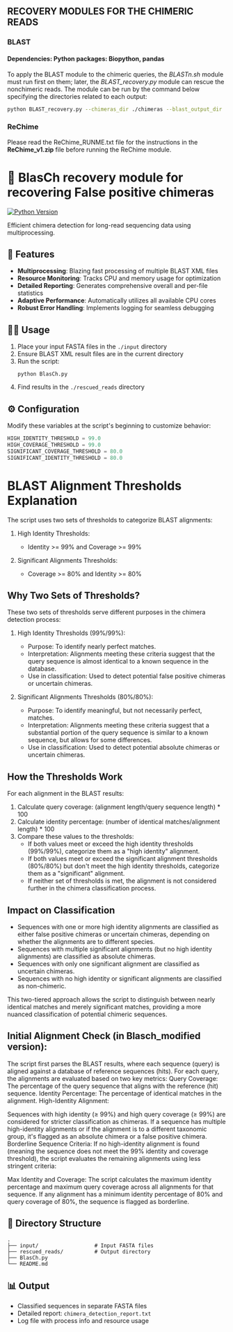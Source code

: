 ## RECOVERY MODULES FOR THE CHIMERIC READS

### BLAST
#### Dependencies: Python packages: Biopython, pandas

To apply the BLAST module to the chimeric queries, the *BLASTn.sh* module must run first on them; later, the *BLAST_recovery.py* module can rescue the nonchimeric reads. The module can be run by the command below specifying the directories related to each output:

```bash
python BLAST_recovery.py --chimeras_dir ./chimeras --blast_output_dir ./blast_output --nonchimeric_dir .
```

### ReChime
Please read the ReChime_RUNME.txt file for the instructions in the **ReChime_v1.zip** file before running the ReChime module. 


# 🧬 BlasCh recovery module for recovering False positive chimeras 

[![Python Version](https://img.shields.io/badge/python-3.6%2B-blue)](https://www.python.org/downloads/)

Efficient chimera detection for long-read sequencing data using multiprocessing.

## 🚀 Features

- **Multiprocessing**: Blazing fast processing of multiple BLAST XML files
- **Resource Monitoring**: Tracks CPU and memory usage for optimization
- **Detailed Reporting**: Generates comprehensive overall and per-file statistics
- **Adaptive Performance**: Automatically utilizes all available CPU cores
- **Robust Error Handling**: Implements logging for seamless debugging


## 🏃‍♂️ Usage

1. Place your input FASTA files in the `./input` directory
2. Ensure BLAST XML result files are in the current directory
3. Run the script:
   ```
   python BlasCh.py
   ```
4. Find results in the `./rescued_reads` directory

## ⚙ Configuration

Modify these variables at the script's beginning to customize behavior:

```python
HIGH_IDENTITY_THRESHOLD = 99.0
HIGH_COVERAGE_THRESHOLD = 99.0
SIGNIFICANT_COVERAGE_THRESHOLD = 80.0
SIGNIFICANT_IDENTITY_THRESHOLD = 80.0
```
# BLAST Alignment Thresholds Explanation

The script uses two sets of thresholds to categorize BLAST alignments:

1. High Identity Thresholds:
   - Identity >= 99% and Coverage >= 99%

2. Significant Alignments Thresholds:
   - Coverage >= 80% and Identity >= 80%

## Why Two Sets of Thresholds?

These two sets of thresholds serve different purposes in the chimera detection process:

1. High Identity Thresholds (99%/99%):
   - Purpose: To identify nearly perfect matches.
   - Interpretation: Alignments meeting these criteria suggest that the query sequence is almost identical to a known sequence in the database.
   - Use in classification: Used to detect potential false positive chimeras or uncertain chimeras.

2. Significant Alignments Thresholds (80%/80%):
   - Purpose: To identify meaningful, but not necessarily perfect, matches.
   - Interpretation: Alignments meeting these criteria suggest that a substantial portion of the query sequence is similar to a known sequence, but allows for some differences.
   - Use in classification: Used to detect potential absolute chimeras or uncertain chimeras.

## How the Thresholds Work

For each alignment in the BLAST results:

1. Calculate query coverage: (alignment length/query sequence length) * 100
2. Calculate identity percentage: (number of identical matches/alignment length) * 100
3. Compare these values to the thresholds:
   - If both values meet or exceed the high identity thresholds (99%/99%), categorize them as a "high identity" alignment.
   - If both values meet or exceed the significant alignment thresholds (80%/80%) but don't meet the high identity thresholds, categorize them as a "significant" alignment.
   - If neither set of thresholds is met, the alignment is not considered further in the chimera classification process.

## Impact on Classification

- Sequences with one or more high identity alignments are classified as either false positive chimeras or uncertain chimeras, depending on whether the alignments are to different species.
- Sequences with multiple significant alignments (but no high identity alignments) are classified as absolute chimeras.
- Sequences with only one significant alignment are classified as uncertain chimeras.
- Sequences with no high identity or significant alignments are classified as non-chimeric.

This two-tiered approach allows the script to distinguish between nearly identical matches and merely significant matches, providing a more nuanced classification of potential chimeric sequences.

## Initial Alignment Check (in Blasch_modified version):

The script first parses the BLAST results, where each sequence (query) is aligned against a database of reference sequences (hits).
For each query, the alignments are evaluated based on two key metrics:
Query Coverage: The percentage of the query sequence that aligns with the reference (hit) sequence.
Identity Percentage: The percentage of identical matches in the alignment.
High-Identity Alignment:

Sequences with high identity (≥ 99%) and high query coverage (≥ 99%) are considered for stricter classification as chimeras.
If a sequence has multiple high-identity alignments or if the alignment is to a different taxonomic group, it's flagged as an absolute chimera or a false positive chimera.
Borderline Sequence Criteria: If no high-identity alignment is found (meaning the sequence does not meet the 99% identity and coverage threshold), the script evaluates the remaining alignments using less stringent criteria:

Max Identity and Coverage:
The script calculates the maximum identity percentage and maximum query coverage across all alignments for that sequence.
If any alignment has a minimum identity percentage of 80% and query coverage of 80%, the sequence is flagged as borderline.

## 📂 Directory Structure

```
.
├── input/                  # Input FASTA files
├── rescued_reads/          # Output directory
├── BlasCh.py
└── README.md
```

## 📊 Output

- Classified sequences in separate FASTA files
- Detailed report: `chimera_detection_report.txt`
- Log file with process info and resource usage
